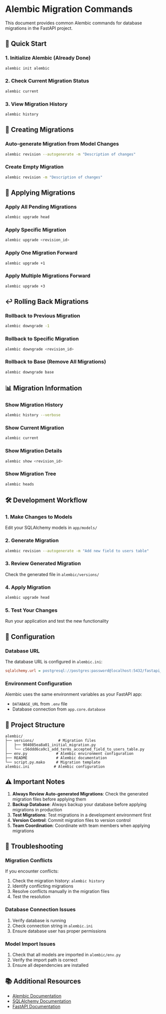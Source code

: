 # Alembic Migration Commands

This document provides common Alembic commands for database migrations in the FastAPI project.

## 🚀 Quick Start

### 1. Initialize Alembic (Already Done)
```bash
alembic init alembic
```

### 2. Check Current Migration Status
```bash
alembic current
```

### 3. View Migration History
```bash
alembic history
```

## 📝 Creating Migrations

### Auto-generate Migration from Model Changes
```bash
alembic revision --autogenerate -m "Description of changes"
```

### Create Empty Migration
```bash
alembic revision -m "Description of changes"
```

## 🔄 Applying Migrations

### Apply All Pending Migrations
```bash
alembic upgrade head
```

### Apply Specific Migration
```bash
alembic upgrade <revision_id>
```

### Apply One Migration Forward
```bash
alembic upgrade +1
```

### Apply Multiple Migrations Forward
```bash
alembic upgrade +3
```

## ↩️ Rolling Back Migrations

### Rollback to Previous Migration
```bash
alembic downgrade -1
```

### Rollback to Specific Migration
```bash
alembic downgrade <revision_id>
```

### Rollback to Base (Remove All Migrations)
```bash
alembic downgrade base
```

## 📊 Migration Information

### Show Migration History
```bash
alembic history --verbose
```

### Show Current Migration
```bash
alembic current
```

### Show Migration Details
```bash
alembic show <revision_id>
```

### Show Migration Tree
```bash
alembic heads
```

## 🛠️ Development Workflow

### 1. Make Changes to Models
Edit your SQLAlchemy models in `app/models/`

### 2. Generate Migration
```bash
alembic revision --autogenerate -m "Add new field to users table"
```

### 3. Review Generated Migration
Check the generated file in `alembic/versions/`

### 4. Apply Migration
```bash
alembic upgrade head
```

### 5. Test Your Changes
Run your application and test the new functionality

## 🔧 Configuration

### Database URL
The database URL is configured in `alembic.ini`:
```ini
sqlalchemy.url = postgresql://postgres:password@localhost:5432/fastapi_db
```

### Environment Configuration
Alembic uses the same environment variables as your FastAPI app:
- `DATABASE_URL` from `.env` file
- Database connection from `app.core.database`

## 📁 Project Structure

```
alembic/
├── versions/           # Migration files
│   ├── 904085ea8a01_initial_migration.py
│   └── c56ddd6ca9c1_add_terms_accepted_field_to_users_table.py
├── env.py             # Alembic environment configuration
├── README             # Alembic documentation
└── script.py.mako     # Migration template
alembic.ini           # Alembic configuration
```

## ⚠️ Important Notes

1. **Always Review Auto-generated Migrations**: Check the generated migration files before applying them
2. **Backup Database**: Always backup your database before applying migrations in production
3. **Test Migrations**: Test migrations in a development environment first
4. **Version Control**: Commit migration files to version control
5. **Team Coordination**: Coordinate with team members when applying migrations

## 🐛 Troubleshooting

### Migration Conflicts
If you encounter conflicts:
1. Check the migration history: `alembic history`
2. Identify conflicting migrations
3. Resolve conflicts manually in the migration files
4. Test the resolution

### Database Connection Issues
1. Verify database is running
2. Check connection string in `alembic.ini`
3. Ensure database user has proper permissions

### Model Import Issues
1. Check that all models are imported in `alembic/env.py`
2. Verify the import path is correct
3. Ensure all dependencies are installed

## 📚 Additional Resources

- [Alembic Documentation](https://alembic.sqlalchemy.org/)
- [SQLAlchemy Documentation](https://docs.sqlalchemy.org/)
- [FastAPI Documentation](https://fastapi.tiangolo.com/)
